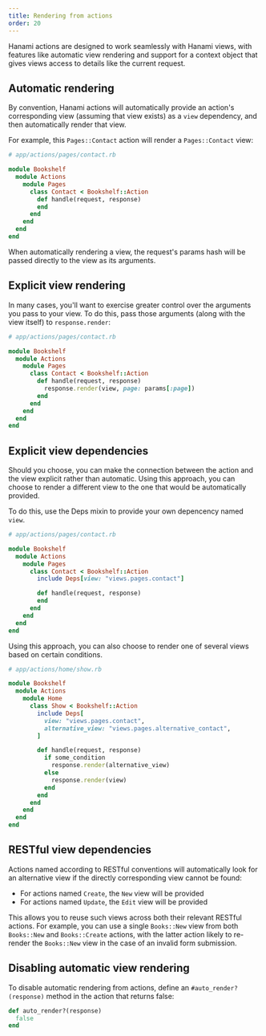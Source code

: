```yaml
---
title: Rendering from actions
order: 20
---
```


Hanami actions are designed to work seamlessly with Hanami views, with features like automatic view rendering and support for a context object that gives views access to details like the current request.

## Automatic rendering

By convention, Hanami actions will automatically provide an action's corresponding view (assuming that view exists) as a `view` dependency, and then automatically render that view.

For example, this `Pages::Contact` action will render a `Pages::Contact` view:

```ruby
# app/actions/pages/contact.rb

module Bookshelf
  module Actions
    module Pages
      class Contact < Bookshelf::Action
        def handle(request, response)
        end
      end
    end
  end
end
```

When automatically rendering a view, the request's params hash will be passed directly to the view as its arguments.

## Explicit view rendering

In many cases, you'll want to exercise greater control over the arguments you pass to your view. To do this, pass those arguments (along with the view itself) to `response.render`:

```ruby
# app/actions/pages/contact.rb

module Bookshelf
  module Actions
    module Pages
      class Contact < Bookshelf::Action
        def handle(request, response)
          response.render(view, page: params[:page])
        end
      end
    end
  end
end
```

## Explicit view dependencies

Should you choose, you can make the connection between the action and the view explicit rather than automatic. Using this approach, you can choose to render a different view to the one that would be automatically provided.

To do this, use the Deps mixin to provide your own depencency named `view`.

```ruby
# app/actions/pages/contact.rb

module Bookshelf
  module Actions
    module Pages
      class Contact < Bookshelf::Action
        include Deps[view: "views.pages.contact"]

        def handle(request, response)
        end
      end
    end
  end
end
```

Using this approach, you can also choose to render one of several views based on certain conditions.

```ruby
# app/actions/home/show.rb

module Bookshelf
  module Actions
    module Home
      class Show < Bookshelf::Action
        include Deps[
          view: "views.pages.contact",
          alternative_view: "views.pages.alternative_contact",
        ]

        def handle(request, response)
          if some_condition
            response.render(alternative_view)
          else
            response.render(view)
          end
        end
      end
    end
  end
end
```

## RESTful view dependencies

Actions named according to RESTful conventions will automatically look for an alternative view if the directly corresponding view cannot be found:

- For actions named `Create`, the `New` view will be provided
- For actions named `Update`, the `Edit` view will be provided

This allows you to reuse such views across both their relevant RESTful actions. For example, you can use a single `Books::New` view from both `Books::New` and `Books::Create` actions, with the latter action likely to re-render the `Books::New` view in the case of an invalid form submission.

## Disabling automatic view rendering

To disable automatic rendering from actions, define an `#auto_render?(response)` method in the action that returns false:

```ruby
def auto_render?(response)
  false
end
```
